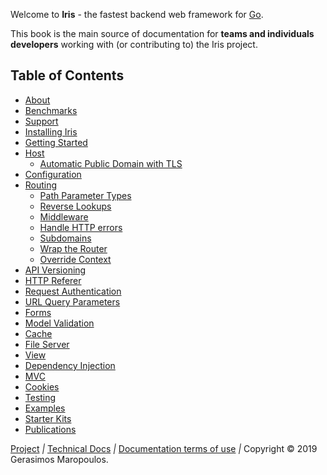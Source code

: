 Welcome to **Iris** - the fastest backend web framework for [Go](https://golang.org).

This book is the main source of documentation for **teams and individuals developers** working with (or contributing to) the Iris project.

## Table of Contents

* [About](About.md)
* [Benchmarks](Benchmarks.md)
* [Support](Support.md)
* [Installing Iris](Installation.md)
* [Getting Started](Getting-Started.md)
* [Host](Host.md)
    * [Automatic Public Domain with TLS](Automatic-public-address.md)
* [Configuration](Configuration.md)
* [Routing](Routing.md)
    * [Path Parameter Types](Routing-path-parameter-types.md)
    * [Reverse Lookups](Routing-reverse-lookups.md)
    * [Middleware](Routing-middleware.md)
    * [Handle HTTP errors](Routing-error-handlers.md)
    * [Subdomains](Routing-subdomains.md)
    * [Wrap the Router](Routing-wrap-the-router.md)
    * [Override Context](Routing-override-context.md)
* [API Versioning](API-versioning.md)
* [HTTP Referer](HTTP-Referer.md)
* [Request Authentication](request-authentication.md)
* [URL Query Parameters](URL-query-parameters.md)
* [Forms](forms.md)
* [Model Validation](Model-validation.md)
* [Cache](Cache.md)
* [File Server](File-server.md)
* [View](View.md)
* [Dependency Injection](Dependency-Injection.md)
* [MVC](MVC.md)
* [Cookies](Cookies.md)
* [Testing](Testing.md)
* [Examples](https://github.com/kataras/iris/tree/master/_examples)
* [Starter Kits](Starter-kits.md)
* [Publications](Publications.md)







[Project](Project-and-community.md) *|*
[Technical Docs](https://godoc.org/github.com/kataras/iris) *|* [Documentation terms of use](Documentation-terms-and-conditions.md) *|* Copyright &copy; 2019 Gerasimos Maropoulos.